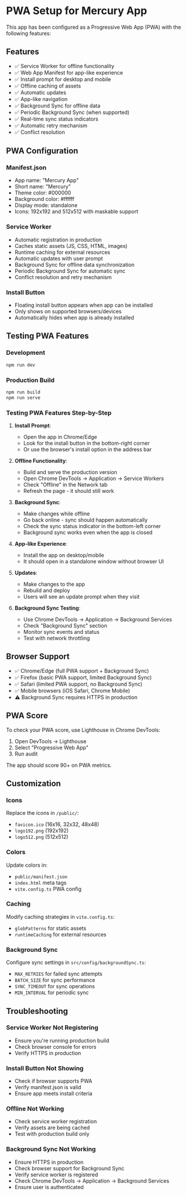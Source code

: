 # PWA Setup for Mercury App

This app has been configured as a Progressive Web App (PWA) with the following features:

## Features

- ✅ Service Worker for offline functionality
- ✅ Web App Manifest for app-like experience
- ✅ Install prompt for desktop and mobile
- ✅ Offline caching of assets
- ✅ Automatic updates
- ✅ App-like navigation
- ✅ Background Sync for offline data
- ✅ Periodic Background Sync (when supported)
- ✅ Real-time sync status indicators
- ✅ Automatic retry mechanism
- ✅ Conflict resolution

## PWA Configuration

### Manifest.json

- App name: "Mercury App"
- Short name: "Mercury"
- Theme color: #000000
- Background color: #ffffff
- Display mode: standalone
- Icons: 192x192 and 512x512 with maskable support

### Service Worker

- Automatic registration in production
- Caches static assets (JS, CSS, HTML, images)
- Runtime caching for external resources
- Automatic updates with user prompt
- Background Sync for offline data synchronization
- Periodic Background Sync for automatic sync
- Conflict resolution and retry mechanism

### Install Button

- Floating install button appears when app can be installed
- Only shows on supported browsers/devices
- Automatically hides when app is already installed

## Testing PWA Features

### Development

```bash
npm run dev
```

### Production Build

```bash
npm run build
npm run serve
```

### Testing PWA Features Step-by-Step

1. **Install Prompt**: 
   - Open the app in Chrome/Edge
   - Look for the install button in the bottom-right corner
   - Or use the browser's install option in the address bar

2. **Offline Functionality**:
   - Build and serve the production version
   - Open Chrome DevTools → Application → Service Workers
   - Check "Offline" in the Network tab
   - Refresh the page - it should still work

3. **Background Sync**:
   - Make changes while offline
   - Go back online - sync should happen automatically
   - Check the sync status indicator in the bottom-left corner
   - Background sync works even when the app is closed

4. **App-like Experience**:

   - Install the app on desktop/mobile
   - It should open in a standalone window without browser UI

5. **Updates**:

   - Make changes to the app
   - Rebuild and deploy
   - Users will see an update prompt when they visit

6. **Background Sync Testing**:

   - Use Chrome DevTools → Application → Background Services
   - Check "Background Sync" section
   - Monitor sync events and status
   - Test with network throttling

## Browser Support

- ✅ Chrome/Edge (full PWA support + Background Sync)
- ✅ Firefox (basic PWA support, limited Background Sync)
- ✅ Safari (limited PWA support, no Background Sync)
- ✅ Mobile browsers (iOS Safari, Chrome Mobile)
- ⚠️ Background Sync requires HTTPS in production

## PWA Score

To check your PWA score, use Lighthouse in Chrome DevTools:

1. Open DevTools → Lighthouse
2. Select "Progressive Web App"
3. Run audit

The app should score 90+ on PWA metrics.

## Customization

### Icons

Replace the icons in `/public/`:

- `favicon.ico` (16x16, 32x32, 48x48)
- `logo192.png` (192x192)
- `logo512.png` (512x512)

### Colors

Update colors in:

- `public/manifest.json`
- `index.html` meta tags
- `vite.config.ts` PWA config

### Caching

Modify caching strategies in `vite.config.ts`:

- `globPatterns` for static assets
- `runtimeCaching` for external resources

### Background Sync

Configure sync settings in `src/config/backgroundSync.ts`:

- `MAX_RETRIES` for failed sync attempts
- `BATCH_SIZE` for sync performance
- `SYNC_TIMEOUT` for sync operations
- `MIN_INTERVAL` for periodic sync

## Troubleshooting

### Service Worker Not Registering

- Ensure you're running production build
- Check browser console for errors
- Verify HTTPS in production

### Install Button Not Showing

- Check if browser supports PWA
- Verify manifest.json is valid
- Ensure app meets install criteria

### Offline Not Working

- Check service worker registration
- Verify assets are being cached
- Test with production build only

### Background Sync Not Working

- Ensure HTTPS in production
- Check browser support for Background Sync
- Verify service worker is registered
- Check Chrome DevTools → Application → Background Services
- Ensure user is authenticated 